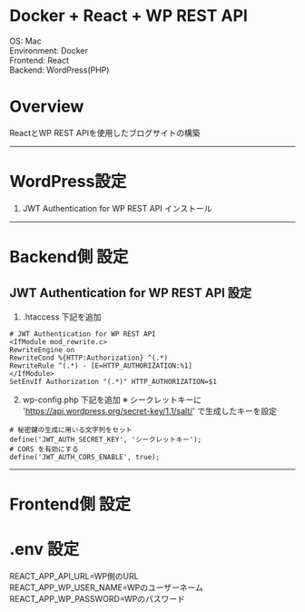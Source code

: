 # Docker + React + WP REST API
OS: Mac<br>
Environment: Docker<br>
Frontend: React<br>
Backend: WordPress(PHP)

# Overview
ReactとWP REST APIを使用したブログサイトの構築

---

#  WordPress設定
1. JWT Authentication for WP REST API インストール

---

#  Backend側 設定
## JWT Authentication for WP REST API 設定
1. .htaccess 下記を追加
```.htaccess
# JWT Authentication for WP REST API
<IfModule mod_rewrite.c>
RewriteEngine on
RewriteCond %{HTTP:Authorization} ^(.*)
RewriteRule ^(.*) - [E=HTTP_AUTHORIZATION:%1]
</IfModule>
SetEnvIf Authorization "(.*)" HTTP_AUTHORIZATION=$1
```

2. wp-config.php 下記を追加
※ シークレットキーに 'https://api.wordpress.org/secret-key/1.1/salt/' で生成したキーを設定

```wp-config.php
# 秘密鍵の生成に用いる文字列をセット
define('JWT_AUTH_SECRET_KEY', 'シークレットキー');
# CORS を有効にする
define('JWT_AUTH_CORS_ENABLE', true);
```

---

#  Frontend側 設定


#  .env 設定
REACT_APP_API_URL=WP側のURL<br>
REACT_APP_WP_USER_NAME=WPのユーザーネーム<br>
REACT_APP_WP_PASSWORD=WPのパスワード